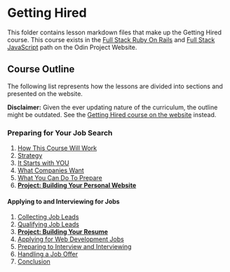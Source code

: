 # Getting Hired

This folder contains lesson markdown files that make up the Getting Hired course. This course exists in the [Full Stack Ruby On Rails](https://www.theodinproject.com/paths/full-stack-ruby-on-rails) and [Full Stack JavaScript](https://www.theodinproject.com/paths/full-stack-javascript) path on the Odin Project Website.

## Course Outline

The following list represents how the lessons are divided into sections and presented on the website.

**Disclaimer:** Given the ever updating nature of the curriculum, the outline might be outdated. See the [Getting Hired course on the website](<https://www.theodinproject.com/paths/full-stack-ruby-on-rails/courses/getting-hired>)
instead.

### Preparing for Your Job Search

1. [How This Course Will Work](preparing_for_job_search/how_this_course_will_work.md)
2. [Strategy](preparing_for_job_search/strategy.md)
3. [It Starts with YOU](preparing_for_job_search/starts_with_you.md)
4. [What Companies Want](preparing_for_job_search/what_companies_want.md)
5. [What You Can Do To Prepare](preparing_for_job_search/what_you_can_do_to_prepare.md)
6. [**Project: Building Your Personal Website**](preparing_for_job_search/project_portfolio.md)
#### Applying to and Interviewing for Jobs

1. [Collecting Job Leads](applying_and_interviewing/collect_leads.md)
2. [Qualifying Job Leads](applying_and_interviewing/qualify_leads.md)
3. [**Project: Building Your Resume**](applying_and_interviewing/project_resume.md)
4. [Applying for Web Development Jobs](applying_and_interviewing/applying.md)
5. [Preparing to Interview and Interviewing](applying_and_interviewing/preparing_to_interview_and_interviewing.md)
6. [Handling a Job Offer](applying_and_interviewing/handling_an_offer.md)
7. [Conclusion](applying_and_interviewing/conclusion.md)
